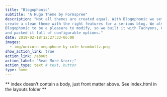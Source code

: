 ```yaml
---
title: "Blogophonic"
subtitle: "A Hugo Theme by Formspree"
description: "Not all themes are created equal. With Blogophonic we set out to
create a clean theme with the right features for a serious blog. We also wanted
Blogophonic to be a pleasure to modify, so we built it with Tachyons, CSS Grid
and packed it full of configurable options."
date: 2019-02-18T12:27:33-06:00
images:
  - img/unicorn-megaphone-by-cole-krumboltz.png
show_action_link: true
action_link: /about
action_label: "Read More &rarr;"
action_type: text # text, button
type: home
---
```


** index doesn't contain a body, just front matter above.
See index.html in the layouts folder **
